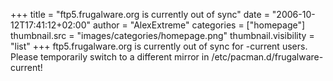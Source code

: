 +++
title = "ftp5.frugalware.org is currently out of sync"
date = "2006-10-12T17:41:12+02:00"
author = "AlexExtreme"
categories = ["homepage"]
thumbnail.src = "images/categories/homepage.png"
thumbnail.visibility = "list"
+++
ftp5.frugalware.org is currently out of sync for -current users. Please temporarily switch to a different mirror in /etc/pacman.d/frugalware-current!